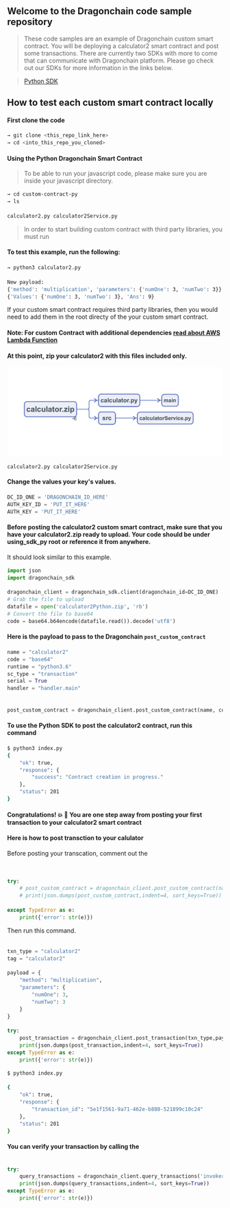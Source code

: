 ## Welcome to the Dragonchain code sample repository

> These code samples are an example of Dragonchain custom smart contract. You will be deploying a calculator2 smart contract and post some transactions.
There are currently two SDKs with more to come that can communicate with Dragonchain platform. Please go check out our SDKs for more information in the links below.

> [Python SDK](https://pypi.org/project/dragonchain-sdk/)


## How to test each custom smart contract locally
#### First clone the code

```bash
→ git clone <this_repo_link_here>
→ cd <into_this_repo_you_cloned>
```

#### Using the Python Dragonchain Smart Contract
> To be able to run your javascript code, please make sure you are inside your javascript directory.

```bash
→ cd custom-contract-py
→ ls 

calculator2.py calculator2Service.py
```


> In order to start building custom contract with third party libraries, you must run 

#### To test this example, run the following:
```bash
→ python3 calculator2.py

New payload:
{'method': 'multiplication', 'parameters': {'numOne': 3, 'numTwo': 3}}
{'Values': {'numOne': 3, 'numTwo': 3}, 'Ans': 9}
```

If your custom smart contract requires third party libraries, then you would need to add them in the root directy of the your custom smart contract.

#### Note: For custom Contract with additional dependencies [read about AWS Lambda Function](https://docs.aws.amazon.com/lambda/latest/dg/lambda-python-how-to-create-deployment-package.html)


#### At this point, zip your calculator2 with this files included only.

![Custom smart contract](https://github.com/dragonchain-inc/custom-contract-python-sdk/blob/master/assets/py.png)
```
calculator2.py calculator2Service.py
```


#### Change the values your key's values.

```py
DC_ID_ONE = 'DRAGONCHAIN_ID_HERE'
AUTH_KEY_ID = 'PUT_IT_HERE'
AUTH_KEY = 'PUT_IT_HERE'
```

#### Before posting the calculator2 custom smart contract, make sure that you have your calculator2.zip ready to upload. Your code should be under using_sdk_py root or reference it from anywhere.

It should look similar to this example.

```py
import json
import dragonchain_sdk

dragonchain_client = dragonchain_sdk.client(dragonchain_id=DC_ID_ONE)
# Grab the file to upload
datafile = open('calculator2Python.zip', 'rb') 
# Convert the file to base64
code = base64.b64encode(datafile.read()).decode('utf8')

```

#### Here is the payload to pass to the Dragonchain ```post_custom_contract```

```py
name = "calculator2"
code = "base64"
runtime = "python3.6"
sc_type = "transaction"
serial = True
handler = "handler.main"


post_custom_contract = dragonchain_client.post_custom_contract(name, code, runtime, sc_type, serial)
```

#### To use the Python SDK to post the calculator2 contract, run this command

```bash
$ python3 index.py
{
    "ok": true,
    "response": {
        "success": "Contract creation in progress."
    },
    "status": 201
}
```

#### Congratulations! :boom: :dragon:  You are one step away from posting your first transaction to your calculator2 smart contract

#### Here is how to post transction to your calulator
Before posting your transcation, comment out the     
```py


try:
    # post_custom_contract = dragonchain_client.post_custom_contract(name, code, handler runtime,sc_type, True)
    # print(json.dumps(post_custom_contract,indent=4, sort_keys=True))

except TypeError as e:
    print({'error': str(e)})
```

Then run this command.
```py

txn_type = "calculator2"
tag = "calculator2"

payload = {
    "method": "multiplication",
    "parameters": {
        "numOne": 3,
        "numTwo": 3
    }
}

try:
    post_transaction = dragonchain_client.post_transaction(txn_type,payload,tag)
    print(json.dumps(post_transaction,indent=4, sort_keys=True))
except TypeError as e:
    print({'error': str(e)})
```

```bash
$ python3 index.py

{
    "ok": true,
    "response": {
        "transaction_id": "5e1f1561-9a71-462e-b880-521899c10c24"
    },
    "status": 201
}
```


#### You can verify your transaction by calling the

```py

try:
    query_transactions = dragonchain_client.query_transactions('invoker:"5e1f1561-9a71-462e-b880-521899c10c24"')
    print(json.dumps(query_transactions,indent=4, sort_keys=True))
except TypeError as e:
    print({'error': str(e)})
```